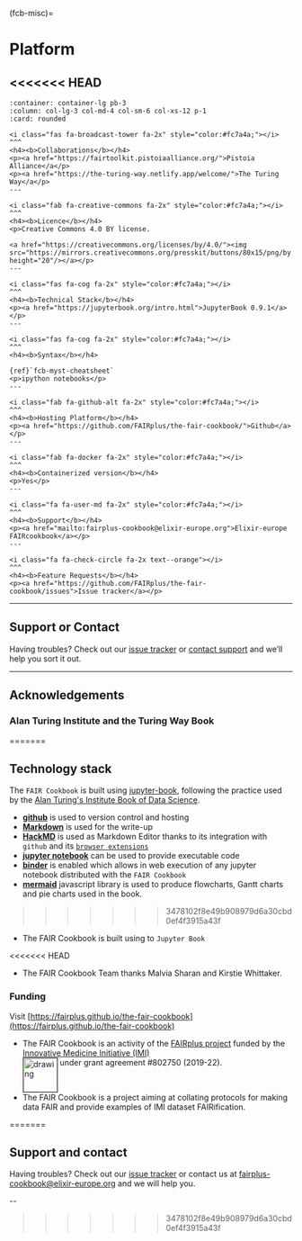 (fcb-misc)=
# Platform

<<<<<<< HEAD
---


````{panels}
:container: container-lg pb-3
:column: col-lg-3 col-md-4 col-sm-6 col-xs-12 p-1
:card: rounded

<i class="fas fa-broadcast-tower fa-2x" style="color:#fc7a4a;"></i>
^^^
<h4><b>Collaborations</b></h4>
<p><a href="https://fairtoolkit.pistoiaalliance.org/">Pistoia Alliance</a</p>
<p><a href="https://the-turing-way.netlify.app/welcome/">The Turing Way</a</p>
---

<i class="fab fa-creative-commons fa-2x" style="color:#fc7a4a;"></i>
^^^
<h4><b>Licence</b></h4>
<p>Creative Commons 4.0 BY license.

<a href="https://creativecommons.org/licenses/by/4.0/"><img src="https://mirrors.creativecommons.org/presskit/buttons/80x15/png/by.png" height="20"/></a></p>
---

<i class="fas fa-cog fa-2x" style="color:#fc7a4a;"></i>
^^^
<h4><b>Technical Stack</b></h4>
<p><a href="https://jupyterbook.org/intro.html">JupyterBook 0.9.1</a></p>
---

<i class="fas fa-cog fa-2x" style="color:#fc7a4a;"></i>
^^^
<h4><b>Syntax</b></h4>

{ref}`fcb-myst-cheatsheet`
<p>ipython notebooks</p>
---

<i class="fab fa-github-alt fa-2x" style="color:#fc7a4a;"></i>
^^^
<h4><b>Hosting Platform</b></h4>
<p><a href="https://github.com/FAIRplus/the-fair-cookbook/">Github</a></p>
---

<i class="fab fa-docker fa-2x" style="color:#fc7a4a;"></i>
^^^
<h4><b>Containerized version</b></h4>
<p>Yes</p>
---

<i class="fa fa-user-md fa-2x" style="color:#fc7a4a;"></i>
^^^
<h4><b>Support</b></h4>
<p><a href="mailto:fairplus-cookbook@elixir-europe.org">Elixir-europe FAIRcookbook</a></p>
---

<i class="fa fa-check-circle fa-2x text--orange"></i>
^^^
<h4><b>Feature Requests</b></h4>
<p><a href="https://github.com/FAIRplus/the-fair-cookbook/issues">Issue tracker</a></p>
````


---


## Support or Contact

Having troubles? Check out our [issue tracker](https://github.com/FAIRplus/the-fair-cookbook/issues) or [contact support](mailto:fairplus-cookbook@elixir-europe.org) and we’ll help you sort it out.

___

## Acknowledgements

### Alan Turing Institute and the Turing Way Book 
=======
## Technology stack

The `FAIR Cookbook` is built using [jupyter-book](https://jupyterbook.org/intro.html), following the practice used by the [Alan Turing's Institute Book of Data Science](https://the-turing-way.netlify.app/welcome).

* **[github](https://github.com)** is used to version control and hosting
* **[Markdown](https://guides.github.com/features/mastering-markdown/)** is used for the write-up
* **[HackMD](https://hackmd.io)** is used as Markdown Editor thanks to its integration with `github` and its [`browser extensions`](https://hackmd.io/s/hackmd-it)
* **[jupyter notebook](https://jupyter.org/)** can be used to provide executable code
* **[binder](https://mybinder.org)** is enabled which allows in web execution of any jupyter notebook distributed with the `FAIR Cookbook`
* **[mermaid](https://mermaid-js.github.io/mermaid/#/)** javascript library is used to produce flowcharts, Gantt charts and pie charts used in the book.
<!--* **[netlify]()** is being tested for web hosting and deployment -->
>>>>>>> 3478102f8e49b908979d6a30cbd0ef4f3915a43f

- The FAIR Cookbook is built using to `Jupyter Book`

<<<<<<< HEAD
- The FAIR Cookbook Team thanks Malvia Sharan and Kirstie Whittaker.


### Funding


Visit [https://fairplus.github.io/the-fair-cookbook](https://fairplus.github.io/the-fair-cookbook) 

* The FAIR Cookbook is an activity of the [FAIRplus project](https://fairplus-project.eu/) funded by the [Innovative Medicine Initiative (IMI)](http://www.imi.europa.eu)  
 <img src="/cookbook-dev/assets/images//logo/imi-logo-fairplus-v1.png" alt="drawing" style="width:60px;" border="1px solid black" align="top" />  under grant agreement #802750 (2019-22).
* The FAIR Cookbook is a project aiming at collating protocols for making data FAIR and provide examples of IMI dataset FAIRification.



=======
## Support and contact

Having troubles? Check out our [issue tracker](https://github.com/FAIRplus/the-fair-cookbook/issues) or contact us at [fairplus-cookbook@elixir-europe.org](mailto:fairplus-cookbook@elixir-europe.org) and we will help you.

--
>>>>>>> 3478102f8e49b908979d6a30cbd0ef4f3915a43f

